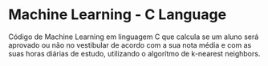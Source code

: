 # Machine Learning - C Language

Código de Machine Learning em linguagem C que calcula se um aluno será aprovado ou não no vestibular de acordo com a sua nota média e com as suas horas diárias de estudo, utilizando o algorítmo de k-nearest neighbors.
